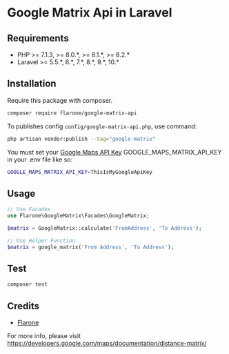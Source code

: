 # Google Matrix Api in Laravel

## Requirements

- PHP >= 7.1.3, >= 8.0.\*, >= 8.1.\*, >= 8.2.\*
- Laravel >= 5.5.\*, 6.\*, 7.\*, 8.\*, 9.\*, 10.\*

## Installation

Require this package with composer.

```bash
composer require flarone/google-matrix-api
```

To publishes config `config/google-matrix-api.php`, use command:

```bash
php artisan vendor:publish --tag="google-matrix"
```

You must set your [Google Maps API Key](https://developers.google.com/maps/documentation/distance-matrix/get-api-key) GOOGLE_MAPS_MATRIX_API_KEY in your .env file like so:

```bash
GOOGLE_MAPS_MATRIX_API_KEY=ThisIsMyGoogleApiKey
```

## Usage

```php
// Use Facades
use Flarone\GoogleMatrix\Facades\GoogleMatrix;

$matrix = GoogleMatrix::calculate('FromAddress', 'To Address');

// Use Helper Function
$matrix = google_matrix('From Address', 'To Address');
```

## Test

```bash
composer test
```

## Credits

- [Flarone](https://github.com/flarone)

For more info, please visit https://developers.google.com/maps/documentation/distance-matrix/

